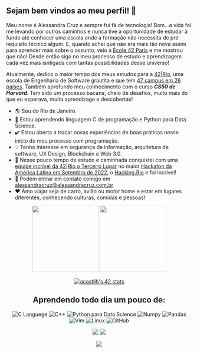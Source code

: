 ## Sejam bem vindos ao meu perfil! :sunflower:

Meu nome é Alessandra Cruz e sempre fui fã de tecnologia! Bom...a vida foi me levando por outros caminhos e nunca tive a oportunidade de estudar à fundo até conhecer uma escola onde a formação não necessita de pré-requisito técnico algum. E, quando achei que não era mais tão nova assim para aprender mais sobre o assunto, veio a [École 42 Paris](https://42.fr/en/homepage/) e me mostrou que não! Desde então sigo no meu processo de estudo e aprendizagem cada vez mais isntigada com tantas possibilidades desse universo!

Atualmente, dedico o maior tempo dos meus estudos para a [42|Rio](https://42.rio/), uma escola de Engenharia de Software grautita e que tem [47 campus em 26 países](https://www.42network.org/42-schools/). Também aprofundo meu conhecimento com o curso _**CS50 de Harvard**_. Tem sido um processo bacana, cheio de desafios, muito mais do que eu esperava, muita aprendizage e descobertas!

- 🌎 Sou do Rio de Janeiro.
- 🧠 Estou aprendendo linguagem C de programação e Python para Data Science.
- ✔️ Estou aberta a trocar novas experiências de boas práticas nesse início do meu processo com programação.
- 💡  Tenho interesse em segurança da informação, arquitetura de software, UX Design, Blockchain e Web 3.0.
- 🥉  Nesse pouco tempo de estudo e caminhada conquistei com uma [equipe incrível da 42|Rio o Terceiro Lugar](https://github.com/alessandracruz/Imagens/blob/main/Premia%C3%A7%C3%A3o.jpeg?raw=true) no maior [Hackaton da América Latina em Setembro de 2022](https://www.youtube.com/watch?v=dQVgCQOLFBk), o [Hacking.Rio](https://www.hackingrio.com/) e foi incrível!
- 📧 Podem entrar em contato comigo em alessandracruz@alessandracruz.com.br
- ❤️ Amo viajar seja de carro, avião ou motor home e estar em lugares diferentes, conhecendo culturas, comidas e pessoas!

<!-- GITHUB STATUS -->
<div align="center">
<img height="180em" src="https://github-readme-stats.vercel.app/api/?username=alessandracruz&show_icons=true&theme=dark&include_all_commits=true&count_private=true"/>
<img height="180em" src="https://github-readme-stats.vercel.app/api/top-langs/?username=alessandracruz&layout=compact&langs_count=10&theme=dark"/>
 
<!-- TEMAS: dark, radical, merko, gruvbox, tokyonight, onedark, cobalt, synthwave, highcontrast, dracula>

<!-- TECNOLOGIAS -->
<div align="center">

 [![acastilh's 42 stats](https://badge42.vercel.app/api/v2/clfgyo8um005008mmcszkug86/stats?cursusId=21&coalitionId=undefined)](https://github.com/JaeSeoKim/badge42)
 <div align="center">
  
## Aprendendo todo dia um pouco de:

![C Languege](https://img.shields.io/badge/C-00599C?style=for-the-badge&logo=c&logoColor=white)
![C++](https://img.shields.io/badge/C%2B%2B-00599C?style=for-the-badge&logo=c%2B%2B&logoColor=white)
![Python para Data Science](https://img.shields.io/badge/Python-FFD43B?style=for-the-badge&logo=python&logoColor=blue)
![Numpy](https://img.shields.io/badge/Numpy-777BB4?style=for-the-badge&logo=numpy&logoColor=white)
![Pandas](https://img.shields.io/badge/Pandas-2C2D72?style=for-the-badge&logo=pandas&logoColor=white)
![Vim](https://img.shields.io/badge/VIM-%2311AB00.svg?&style=for-the-badge&logo=vim&logoColor=white)
![Linux](https://img.shields.io/badge/Linux-FCC624?style=for-the-badge&logo=linux&logoColor=black)
![GitHub](https://img.shields.io/badge/GitHub-100000?style=for-the-badge&logo=github&logoColor=white)

</div>

<!-- REDES SOCIAIS -->
<div align="center">
<a href="https://instagram.com/alessaccruz" target="_blank"><img src="https://img.shields.io/badge/-Instagram-%23E4405F?style=for-the-badge&logo=instagram&logoColor=white" target="_blank"></a>
<a href="https://www.linkedin.com/in/alessandraccruz/" target="_blank"><img src="https://img.shields.io/badge/-LinkedIn-%230077B5?style=for-the-badge&logo=linkedin&logoColor=white" target="_blank"></a>

 ![](https://visitor-badge.glitch.me/badge?page_id=alessandracruz)
